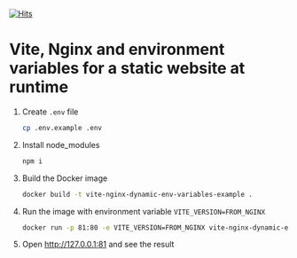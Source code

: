 [![Hits](https://hits.seeyoufarm.com/api/count/incr/badge.svg?url=https%3A%2F%2Fgithub.com%2Fdipiash%2Fvite-nginx-dynamic-env-variables-example&count_bg=%2379C83D&title_bg=%23555555&icon=&icon_color=%23E7E7E7&title=hits&edge_flat=false)](https://hits.seeyoufarm.com)

# Vite, Nginx and environment variables for a static website at runtime

1. Create `.env` file
   ```sh
   cp .env.example .env
   ```
2. Install node_modules
   ```sh
   npm i
   ```
3. Build the Docker image
   ```sh
   docker build -t vite-nginx-dynamic-env-variables-example .
   ```
4. Run the image with environment variable `VITE_VERSION=FROM_NGINX`
   ```sh
   docker run -p 81:80 -e VITE_VERSION=FROM_NGINX vite-nginx-dynamic-env-variables-example
   ```
5. Open http://127.0.0.1:81 and see the result
